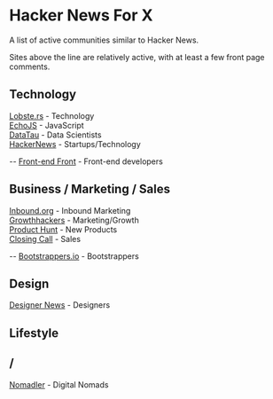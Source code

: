 # Hacker News For X

A list of active communities similar to Hacker News.

Sites above the line are relatively active, with at least a few front page comments.

## Technology

[Lobste.rs](https://lobste.rs/) - Technology  
[EchoJS](http://www.echojs.com/) - JavaScript  
[DataTau](http://www.datatau.com/) - Data Scientists  
[HackerNews](https://news.ycombinator.com/) - Startups/Technology  

--
[Front-end Front](http://frontendfront.com/) - Front-end developers

## Business / Marketing / Sales

[Inbound.org](http://inbound.org/) - Inbound Marketing  
[Growthhackers](http://growthhackers.com/) - Marketing/Growth  
[Product Hunt](http://www.producthunt.com/) - New Products  
[Closing Call](http://closingcall.co/) - Sales  

--
[Bootstrappers.io](http://www.bootstrappers.io/) - Bootstrappers  

## Design

[Designer News](https://www.designernews.co/) - Designers  

## Lifestyle

/
--

[Nomadler](http://nomadler.com/) - Digital Nomads  
